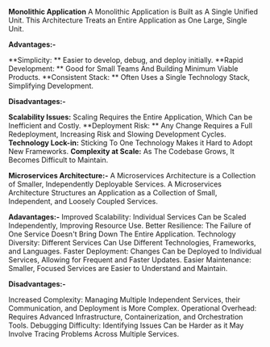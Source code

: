 **Monolithic Application**
A Monolithic Application is Built as A Single Unified Unit. This Architecture Treats an Entire Application as One Large, Single Unit. 

**Advantages:-**

**Simplicity: **          Easier to develop, debug, and deploy initially. 
**Rapid Development: **   Good for Small Teams And Building Minimum Viable Products. 
**Consistent Stack: **    Often Uses a Single Technology Stack, Simplifying Development. 

**Disadvantages:-**

**Scalability Issues:**  Scaling Requires the Entire Application, Which Can be Inefficient and Costly. 
**Deployment Risk: **    Any Change Requires a Full Redeployment, Increasing Risk and Slowing Development Cycles. 
**Technology Lock-in:**  Sticking To One Technology Makes it Hard to Adopt New Frameworks. 
**Complexity at Scale:** As The Codebase Grows, It Becomes Difficult to Maintain. 

**Microservices Architecture:-**
A Microservices Architecture is a Collection of Smaller, Independently Deployable Services. A Microservices Architecture Structures an Application as a Collection of Small, Independent, and Loosely Coupled Services. 

**Adavantages:-**
Improved Scalability:  Individual Services Can be Scaled Independently, Improving Resource Use. 
Better Resilience:     The Failure of One Service Doesn't Bring Down The Entire Application. 
Technology Diversity:  Different Services Can Use Different Technologies, Frameworks, and Languages. 
Faster Deployment:     Changes Can be Deployed to Individual Services, Allowing for Frequent and Faster Updates. 
Easier Maintenance:    Smaller, Focused Services are Easier to Understand and Maintain. 

**Disadvantages:-**

Increased Complexity:  Managing Multiple Independent Services, their Communication, and Deployment is More Complex. 
Operational Overhead: Requires Advanced Infrastructure, Containerization, and Orchestration Tools. 
Debugging Difficulty: Identifying Issues Can be Harder as it May Involve Tracing Problems Across Multiple Services. 

